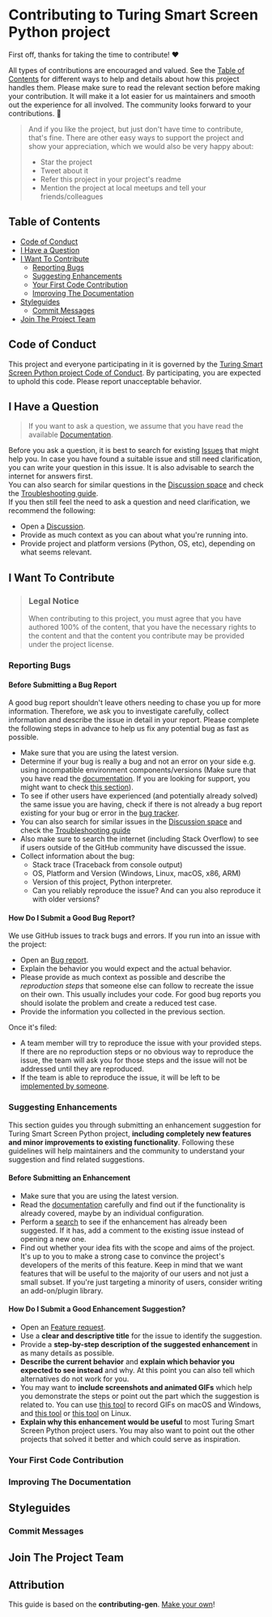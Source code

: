 <!-- omit in toc -->
# Contributing to Turing Smart Screen Python project

First off, thanks for taking the time to contribute! ❤️

All types of contributions are encouraged and valued. See the [Table of Contents](#table-of-contents) for different ways to help and details about how this project handles them. Please make sure to read the relevant section before making your contribution. It will make it a lot easier for us maintainers and smooth out the experience for all involved. The community looks forward to your contributions. 🎉

> And if you like the project, but just don't have time to contribute, that's fine. There are other easy ways to support the project and show your appreciation, which we would also be very happy about:
> - Star the project
> - Tweet about it
> - Refer this project in your project's readme
> - Mention the project at local meetups and tell your friends/colleagues

<!-- omit in toc -->
## Table of Contents

- [Code of Conduct](#code-of-conduct)
- [I Have a Question](#i-have-a-question)
- [I Want To Contribute](#i-want-to-contribute)
  - [Reporting Bugs](#reporting-bugs)
  - [Suggesting Enhancements](#suggesting-enhancements)
  - [Your First Code Contribution](#your-first-code-contribution)
  - [Improving The Documentation](#improving-the-documentation)
- [Styleguides](#styleguides)
  - [Commit Messages](#commit-messages)
- [Join The Project Team](#join-the-project-team)


## Code of Conduct

This project and everyone participating in it is governed by the
[Turing Smart Screen Python project Code of Conduct](https://github.com/mathoudebine/turing-smart-screen-pythonblob/master/CODE_OF_CONDUCT.md).
By participating, you are expected to uphold this code. Please report unacceptable behavior.


## I Have a Question

> If you want to ask a question, we assume that you have read the available [Documentation](https://github.com/mathoudebine/turing-smart-screen-python/wiki).

Before you ask a question, it is best to search for existing [Issues](https://github.com/mathoudebine/turing-smart-screen-python/issues) that might help you. In case you have found a suitable issue and still need clarification, you can write your question in this issue. It is also advisable to search the internet for answers first.  
You can also search for similar questions in the [Discussion space](https://github.com/mathoudebine/turing-smart-screen-python/discussions/) and check the [Troubleshooting guide](https://github.com/mathoudebine/turing-smart-screen-python/wiki/Troubleshooting).  
If you then still feel the need to ask a question and need clarification, we recommend the following:

- Open a [Discussion](https://github.com/mathoudebine/turing-smart-screen-python/discussions/new).
- Provide as much context as you can about what you're running into.
- Provide project and platform versions (Python, OS, etc), depending on what seems relevant.

## I Want To Contribute

> ### Legal Notice <!-- omit in toc -->
> When contributing to this project, you must agree that you have authored 100% of the content, that you have the necessary rights to the content and that the content you contribute may be provided under the project license.

### Reporting Bugs

<!-- omit in toc -->
#### Before Submitting a Bug Report

A good bug report shouldn't leave others needing to chase you up for more information. Therefore, we ask you to investigate carefully, collect information and describe the issue in detail in your report. Please complete the following steps in advance to help us fix any potential bug as fast as possible.

- Make sure that you are using the latest version.
- Determine if your bug is really a bug and not an error on your side e.g. using incompatible environment components/versions (Make sure that you have read the [documentation](https://github.com/mathoudebine/turing-smart-screen-python/wiki). If you are looking for support, you might want to check [this section](#i-have-a-question)).
- To see if other users have experienced (and potentially already solved) the same issue you are having, check if there is not already a bug report existing for your bug or error in the [bug tracker](https://github.com/mathoudebine/turing-smart-screen-pythonissues?q=label%3Abug).
- You can also search for similar issues in the [Discussion space](https://github.com/mathoudebine/turing-smart-screen-python/discussions/) and check the [Troubleshooting guide](https://github.com/mathoudebine/turing-smart-screen-python/wiki/Troubleshooting)
- Also make sure to search the internet (including Stack Overflow) to see if users outside of the GitHub community have discussed the issue.
- Collect information about the bug:
  - Stack trace (Traceback from console output)
  - OS, Platform and Version (Windows, Linux, macOS, x86, ARM)
  - Version of this project, Python interpreter.
  - Can you reliably reproduce the issue? And can you also reproduce it with older versions?

<!-- omit in toc -->
#### How Do I Submit a Good Bug Report?

We use GitHub issues to track bugs and errors. If you run into an issue with the project:

- Open an [Bug report](https://github.com/mathoudebine/turing-smart-screen-python/issues/new).
- Explain the behavior you would expect and the actual behavior.
- Please provide as much context as possible and describe the *reproduction steps* that someone else can follow to recreate the issue on their own. This usually includes your code. For good bug reports you should isolate the problem and create a reduced test case.
- Provide the information you collected in the previous section.

Once it's filed:

- A team member will try to reproduce the issue with your provided steps. If there are no reproduction steps or no obvious way to reproduce the issue, the team will ask you for those steps and the issue will not be addressed until they are reproduced.
- If the team is able to reproduce the issue, it will be left to be [implemented by someone](#your-first-code-contribution).


### Suggesting Enhancements

This section guides you through submitting an enhancement suggestion for Turing Smart Screen Python project, **including completely new features and minor improvements to existing functionality**. Following these guidelines will help maintainers and the community to understand your suggestion and find related suggestions.

<!-- omit in toc -->
#### Before Submitting an Enhancement

- Make sure that you are using the latest version.
- Read the [documentation](https://github.com/mathoudebine/turing-smart-screen-python/wiki) carefully and find out if the functionality is already covered, maybe by an individual configuration.
- Perform a [search](https://github.com/mathoudebine/turing-smart-screen-python/issues) to see if the enhancement has already been suggested. If it has, add a comment to the existing issue instead of opening a new one.
- Find out whether your idea fits with the scope and aims of the project. It's up to you to make a strong case to convince the project's developers of the merits of this feature. Keep in mind that we want features that will be useful to the majority of our users and not just a small subset. If you're just targeting a minority of users, consider writing an add-on/plugin library.

<!-- omit in toc -->
#### How Do I Submit a Good Enhancement Suggestion?

- Open an [Feature request](https://github.com/mathoudebine/turing-smart-screen-python/issues/new).
- Use a **clear and descriptive title** for the issue to identify the suggestion.
- Provide a **step-by-step description of the suggested enhancement** in as many details as possible.
- **Describe the current behavior** and **explain which behavior you expected to see instead** and why. At this point you can also tell which alternatives do not work for you.
- You may want to **include screenshots and animated GIFs** which help you demonstrate the steps or point out the part which the suggestion is related to. You can use [this tool](https://www.cockos.com/licecap/) to record GIFs on macOS and Windows, and [this tool](https://github.com/colinkeenan/silentcast) or [this tool](https://github.com/GNOME/byzanz) on Linux. <!-- this should only be included if the project has a GUI -->
- **Explain why this enhancement would be useful** to most Turing Smart Screen Python project users. You may also want to point out the other projects that solved it better and which could serve as inspiration.


### Your First Code Contribution
<!-- TODO
include Setup of env, IDE and typical getting started instructions?

-->

### Improving The Documentation
<!-- TODO
Updating, improving and correcting the documentation

-->

## Styleguides
### Commit Messages
<!-- TODO

-->

## Join The Project Team
<!-- TODO -->

<!-- omit in toc -->
## Attribution
This guide is based on the **contributing-gen**. [Make your own](https://github.com/bttger/contributing-gen)!
